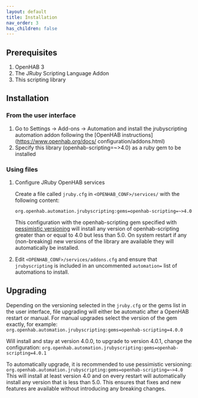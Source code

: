 ```yaml
---
layout: default
title: Installation
nav_order: 3
has_children: false
---
```


## Prerequisites

1. OpenHAB 3
2. The JRuby Scripting Language Addon
3. This scripting library

## Installation

### From the user interface
1. Go to Settings -> Add-ons -> Automation and install the jrubyscripting automation addon following the [OpenHAB instructions](https://www.openhab.org/docs/
configuration/addons.html) 
2. Specify this library (openhab-scripting=~>4.0) as a ruby gem to be installed

### Using files

1. Configure JRuby OpenHAB services
   
   Create a file called `jruby.cfg` in `<OPENHAB_CONF>/services/` with the following content:
   ```
   org.openhab.automation.jrubyscripting:gems=openhab-scripting=~>4.0
   ```

   This configuration with the openhab-scripting gem specified with [pessimistic versioning](https://thoughtbot.com/blog/rubys-pessimistic-operator) will install any version of openhab-scripting greater than or equal to 4.0 but less than 5.0. On system restart if any (non-breaking) new versions of the library are available they will automatically be installed.
2. Edit `<OPENHAB_CONF>/services/addons.cfg` and ensure that `jrubyscripting` is included in an uncommented `automation=` list of automations to install.  

## Upgrading

Depending on the versioning selected in the `jruby.cfg` or the gems list in the user interface, file upgrading will either be automatic after a OpenHAB restart or manual.  For manual upgrades select the version of the gem exactly, for example:
`org.openhab.automation.jrubyscripting:gems=openhab-scripting=4.0.0`

Will install and stay at version 4.0.0, to upgrade to version 4.0.1, change the configuration:
`org.openhab.automation.jrubyscripting:gems=openhab-scripting=4.0.1`

To automatically upgrade, it is recommended to use pessimistic versioning:
`org.openhab.automation.jrubyscripting:gems=openhab-scripting=~>4.0`
This will install at least version 4.0 and on every restart will automatically install any version that is less than 5.0. This ensures that fixes and new features are available without introducing any breaking changes.
